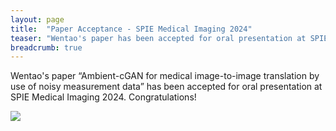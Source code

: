 ```yaml
---
layout: page
title:  "Paper Acceptance - SPIE Medical Imaging 2024"
teaser: "Wentao's paper has been accepted for oral presentation at SPIE Medical Imaging 2024."
breadcrumb: true
---
```


Wentao's paper “Ambient-cGAN for medical image-to-image translation by use of noisy measurement data” has been accepted for oral presentation at SPIE Medical Imaging 2024. Congratulations! 

<div class="row">
    <div class="small-12 columns">
        <img src="/assets/img/team/wentao_chen.jpg">
    </div>
</div>
